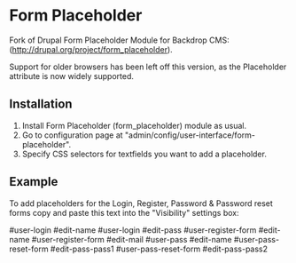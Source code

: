 # Form Placeholder
Fork of Drupal Form Placeholder Module for Backdrop CMS: (http://drupal.org/project/form_placeholder).

Support for older browsers has been left off this version, as the Placeholder attribute is now widely supported.

## Installation
1. Install Form Placeholder (form_placeholder) module as usual.
2. Go to configuration page at "admin/config/user-interface/form-placeholder".
3. Specify CSS selectors for textfields you want to add a placeholder.


## Example

To add placeholders for the Login, Register, Password & Password reset forms copy and paste this text into the "Visibility" settings box:

#user-login #edit-name
#user-login #edit-pass
#user-register-form #edit-name
#user-register-form #edit-mail
#user-pass #edit-name
#user-pass-reset-form #edit-pass-pass1
#user-pass-reset-form #edit-pass-pass2

